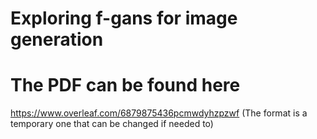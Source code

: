 # Exploring f-gans for image generation

# The PDF can be found here
https://www.overleaf.com/6879875436pcmwdyhzpzwf
(The format is a temporary one that can be changed if needed to)
